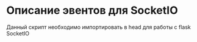 # Описание эвентов для SocketIO
Данный скрипт необходимо импортировать в head для работы с flask SocketIO
<pre><script src="https://cdnjs.cloudflare.com/ajax/libs/socket.io/4.0.0/socket.io.min.js"></scr ipt></pre>

<h2>Сигналы принимаемые сервером</h2>
<pre>
event 'connect' - Срабатывает, когда пользователь открывает страницу
event 'disconnect' - Срабатывает, когда пользователь покидает страницу
event 'login' - Принимает json с полями {'name':'имя'}
event 'logout' - Отключает пользователя, если он подключен 
event 'create_session' - Создаёт сессии, принимает json с полями {'type':'тип', 'ph_users': число_ненастоящих_пользователей}. 
    type пока что может быть 'default'. ph_users дожен быть установлен на 0 (Хоть он и никак не влияет в этом формате сессии)
    Реализация ненастоящих пользователей для сессии с одного устройства находиться в разработке.
event 'join_session' - Принимает ключ сессии, по которому подключает пользователя как CLIENT.
    Если пользователь не залогинен или уже состоит в другой сессии, то вернет ошибку
event 'proccess_check' - Запускает сессию в работу, обрабатывает сигнал, только если пользователь имеет тип HOST.
    На данный момент не реализован функционал. Входные данные могут измениться
</pre>
<br/>
<h2>Сигналы отправляемые сервером</h2>
<pre>
event 'login_success' - Возвращается если операция авторизации прошла успешно. 
    Содержит json {'message': 'You are connected!', 'name': 'имя', 'type': 'тип'}
event 'logout_success' - Возвращается при отключении пользователя от системы.
    Содержит json {'message': 'You are disconnected!'}
event 'user_connected' - Возвращается всем пользователям одной сессии, когда к ней подключается кто то еще.
    Содержит json {'message': 'User connected!','name': 'имя'}
event 'send_session_key' - вВзвращается при создании новой сессии её хосту.
    Содержит json {'message': 'Session created!','session_key': 'ключ_сессии'}
event 'error' - Возвращается при ошибке во время обработки любого из запросов, принятого сервером.
    Содержит json {'message': 'ошибка'}. Возможно в будующем появится id ошибки, если потребуется парсить их на клиенте.
</pre>
